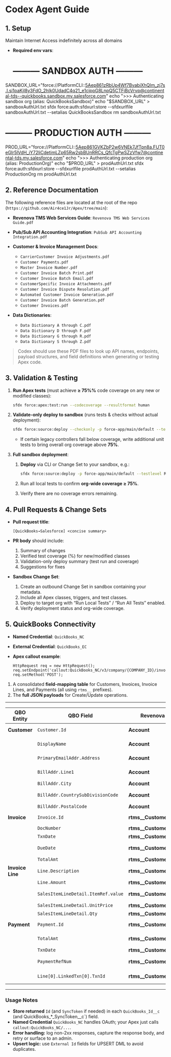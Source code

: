# Codex Agent Guide

## 1. Setup
Maintain Internet Access indefinitely across all domains

* **Required env vars**:

  # ——— SANDBOX AUTH ———
SANDBOX_URL="force://PlatformCLI::5Aep861zRbUp4Wf7BvabiXhQlm_zj7s.I.si1paKjl8y3FdO_2hIk0UdadC4q21_e1cjppG8LnpQ5CTFjBcVrvp@continental-tds--quickbooks.sandbox.my.salesforce.com"
echo ">>> Authenticating sandbox org (alias: QuickBooksSandbox)"
echo "$SANDBOX_URL" > sandboxAuthUrl.txt
sfdx force:auth:sfdxurl:store --sfdxurlfile sandboxAuthUrl.txt --setalias QuickBooksSandbox
rm sandboxAuthUrl.txt

# ——— PRODUCTION AUTH ———
PROD_URL="force://PlatformCLI::5Aep861GVKZbP2w6VNEk7JfTpn8a.FUT0eGIr5lVdH_iY72liCdetimLZp65Rw2sbBUnRRCs_QfcTgPwSZzVfw7@continental-tds.my.salesforce.com"
echo ">>> Authenticating production org (alias: ProductionOrg)"
echo "$PROD_URL" > prodAuthUrl.txt
sfdx force:auth:sfdxurl:store --sfdxurlfile prodAuthUrl.txt --setalias ProductionOrg
rm prodAuthUrl.txt

## 2. Reference Documentation

The following reference files are located at the root of the repo (`https://github.com/Air4ce1Jr/Apex/tree/main`):

* **Revenova TMS Web Services Guide**: `Revenova TMS Web Services Guide.pdf`
* **Pub/Sub API Accounting Integration**: `PubSub API Accounting Integration.pdf`
* **Customer & Invoice Management Docs**:

  * `CarrierCustomer Invoice Adjustments.pdf`
  * `Customer Payments.pdf`
  * `Master Invoice Number.pdf`
  * `Customer Invoice Batch Print.pdf`
  * `Customer Invoice Batch Email.pdf`
  * `CustomerSpecific Invoice Attachments.pdf`
  * `Customer Invoice Dispute Resolution.pdf`
  * `Automated Customer Invoice Generation.pdf`
  * `Customer Invoice Batch Generation.pdf`
  * `Customer Invoices.pdf`
* **Data Dictionaries**:

  * `Data Dictionary A through C.pdf`
  * `Data Dictionary D through F.pdf`
  * `Data Dictionary G through R.pdf`
  * `Data Dictionary S through Z.pdf`

> Codex should use these PDF files to look up API names, endpoints, payload structures, and field definitions when generating or testing Apex code.

## 3. Validation & Testing

1. **Run Apex tests** (must achieve **≥ 75%%** code coverage on any new or modified classes):

   ```bash
   sfdx force:apex:test:run --codecoverage --resultformat human
   ```

2. **Validate-only deploy to sandbox** (runs tests & checks without actual deployment):

   ```bash
   sfdx force:source:deploy --checkonly -p force-app/main/default --testlevel RunLocalTests
   ```

   * If certain legacy controllers fall below coverage, write additional unit tests to bring overall org coverage above **75%**.

3. **Full sandbox deployment**:

   1. **Deploy** via CLI or Change Set to your sandbox, e.g.:

      ```bash
      sfdx force:source:deploy -p force-app/main/default --testlevel RunLocalTests
      ```
   2. Run all local tests to confirm **org-wide coverage ≥ 75%**.
   3. Verify there are no coverage errors remaining.

## 4. Pull Requests & Change Sets

* **Pull request title**:

  ```
  [QuickBooks→Salesforce] <concise summary>
  ```

* **PR body** should include:

  1. Summary of changes
  2. Verified test coverage (%) for new/modified classes
  3. Validation-only deploy summary (test run and coverage)
  4. Suggestions for fixes 

* **Sandbox Change Set**:

  1. Create an outbound Change Set in sandbox containing your metadata.
  2. Include all Apex classes, triggers, and test classes.
  3. Deploy to target org with “Run Local Tests” / “Run All Tests” enabled.
  4. Verify deployment status and org-wide coverage.

## 5. QuickBooks Connectivity

* **Named Credential**: `QuickBooks_NC`
* **External Credential**: `QuickBooks_EC`
* **Apex callout example**:

  ```apex
  HttpRequest req = new HttpRequest();
  req.setEndpoint('callout:QuickBooks_NC/v3/company/{COMPANY_ID}/invoice');
  req.setMethod('POST');
  ```

1. A consolidated **field-mapping table** for Customers, Invoices, Invoice Lines, and Payments (all using `rtms__` prefixes).
2. The **full JSON payloads** for Create/Update operations.

---

| QBO Entity       | QBO Field                           | Revenova Object (API Name)                  | Revenova Field (API Name)                        | Notes                        |
| ---------------- | ----------------------------------- | ------------------------------------------- | ------------------------------------------------ | ---------------------------- |
| **Customer**     | `Customer.Id`                       | **Account**                                 | `rtms__QuickBooks_Customer_Id__c` (Text, Ext ID) | Upsert anchor                |
|                  | `DisplayName`                       | **Account**                                 | `DBA_Name__c`                                    | Map to your “DBA Name” field |
|                  | `PrimaryEmailAddr.Address`          | **Account**                                 | `rtms__QuickBooks_Email__c` (Email)              | New                          |
|                  | `BillAddr.Line1`                    | **Account**                                 | `BillingStreet`                                  | Standard billing street      |
|                  | `BillAddr.City`                     | **Account**                                 | `BillingCity`                                    | Standard                     |
|                  | `BillAddr.CountrySubDivisionCode`   | **Account**                                 | `BillingState`                                   | 2-letter state code          |
|                  | `BillAddr.PostalCode`               | **Account**                                 | `BillingPostalCode`                              | Standard                     |
| **Invoice**      | `Invoice.Id`                        | **rtms\_\_CustomerInvoice\_\_c**            | `rtms__QuickBooks_Invoice_Id__c` (Text, Ext ID)  | Upsert anchor                |
|                  | `DocNumber`                         | **rtms\_\_CustomerInvoice\_\_c**            | `rtms__Invoice_Number__c`                        | “Invoice Number”             |
|                  | `TxnDate`                           | **rtms\_\_CustomerInvoice\_\_c**            | `rtms__Invoice_Date__c`                          | “Invoice Date”               |
|                  | `DueDate`                           | **rtms\_\_CustomerInvoice\_\_c**            | `rtms__Invoice_Due_Date__c`                      | “Invoice Due Date”           |
|                  | `TotalAmt`                          | **rtms\_\_CustomerInvoice\_\_c**            | `rtms__Invoice_Total__c`                         | “Invoice Total”              |
| **Invoice Line** | `Line.Description`                  | **rtms\_\_CustomerInvoiceAccessorial\_\_c** | `Name`                                           | Use as line description      |
|                  | `Line.Amount`                       | **rtms\_\_CustomerInvoiceAccessorial\_\_c** | `rtms__Charge__c`                                | Currency                     |
|                  | `SalesItemLineDetail.ItemRef.value` | **rtms\_\_CustomerInvoiceAccessorial\_\_c** | `rtms__QBO_Item_Id__c` (Text)                    | External-ID to QBO Item      |
|                  | `SalesItemLineDetail.UnitPrice`     | **rtms\_\_CustomerInvoiceAccessorial\_\_c** | `rtms__Unit_Price__c`                            | Currency                     |
|                  | `SalesItemLineDetail.Qty`           | **rtms\_\_CustomerInvoiceAccessorial\_\_c** | `rtms__Quantity__c`                              | Number                       |
| **Payment**      | `Payment.Id`                        | **rtms\_\_CustomerPayment\_\_c**            | `rtms__QuickBooks_Payment_Id__c` (Text, Ext ID)  | Upsert anchor                |
|                  | `TotalAmt`                          | **rtms\_\_CustomerPayment\_\_c**            | `rtms__Payment_Amount__c`                        | “Payment Amount”             |
|                  | `TxnDate`                           | **rtms\_\_CustomerPayment\_\_c**            | `rtms__Payment_Date__c`                          | “Payment Date”               |
|                  | `PaymentRefNum`                     | **rtms\_\_CustomerPayment\_\_c**            | `rtms__Check_Reference_Number__c`                | “Check/Reference Number”     |
|                  | `Line[0].LinkedTxn[0].TxnId`        | **rtms\_\_CustomerPayment\_\_c**            | `rtms__CustomerInvoice__c` (Lookup)              | Link to parent invoice       |



---

### Usage Notes

* **Store returned** `Id` (and `SyncToken` if needed) in each `QuickBooks_Id__c` (and QuickBooks_*_SyncToken__c`) field.
* **Named Credential** `QuickBooks_NC` handles OAuth; your Apex just calls `callout:QuickBooks_NC/...`.
* **Error handling:** log non-2xx responses, capture the response body, and retry or surface to an admin.
* **Upsert logic:** use `External Id` fields for UPSERT DML to avoid duplicates.

